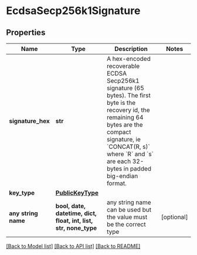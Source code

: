 # EcdsaSecp256k1Signature


## Properties
Name | Type | Description | Notes
------------ | ------------- | ------------- | -------------
**signature_hex** | **str** | A hex-encoded recoverable ECDSA Secp256k1 signature (65 bytes). The first byte is the recovery id, the remaining 64 bytes are the compact signature, ie &#x60;CONCAT(R, s)&#x60; where &#x60;R&#x60; and &#x60;s&#x60; are each 32-bytes in padded big-endian format. | 
**key_type** | [**PublicKeyType**](PublicKeyType.md) |  | 
**any string name** | **bool, date, datetime, dict, float, int, list, str, none_type** | any string name can be used but the value must be the correct type | [optional]

[[Back to Model list]](../README.md#documentation-for-models) [[Back to API list]](../README.md#documentation-for-api-endpoints) [[Back to README]](../README.md)


